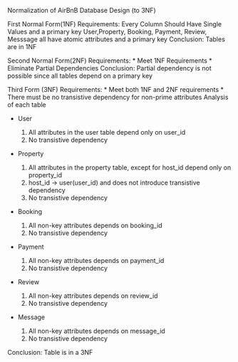 Normalization of AirBnB Database Design (to 3NF)

First Normal Form(1NF)
  Requirements: Every Column Should Have Single Values and a primary key
                User,Property, Booking, Payment, Review, Messsage all have atomic attributes and a primary key
  Conclusion: Tables are in 1NF

Second Normal Form(2NF)
  Requirements: * Meet 1NF Requirements
                * Eliminate Partial Dependencies
  Conclusion: Partial dependency is not possible since all tables depend on a primary key

Third Form (3NF)
Requirements: * Meet both 1NF and 2NF requirements 
              * There must be no transistive dependency for non-prime attributes
Analysis of each table
  * User
      1. All attributes in the user table depend only on user_id
      2. No transistive dependency
   
  * Property
      1. All attributes in the property table, except for host_id depend only on property_id
      2. host_id -> user(user_id) and does not introduce transistive dependency
      3. No transistive dependency
         
  * Booking
      1. All non-key attributes depends on booking_id
      2. No transistive dependency

  * Payment
      1. All non-key attributes depends on payment_id
      2. No transistive dependency

  * Review
      1. All non-key attributes depends on review_id
      2. No transistive dependency

  * Message
      1. All non-key attributes depends on message_id
      2. No transistive dependency
    
Conclusion: Table is in a 3NF

